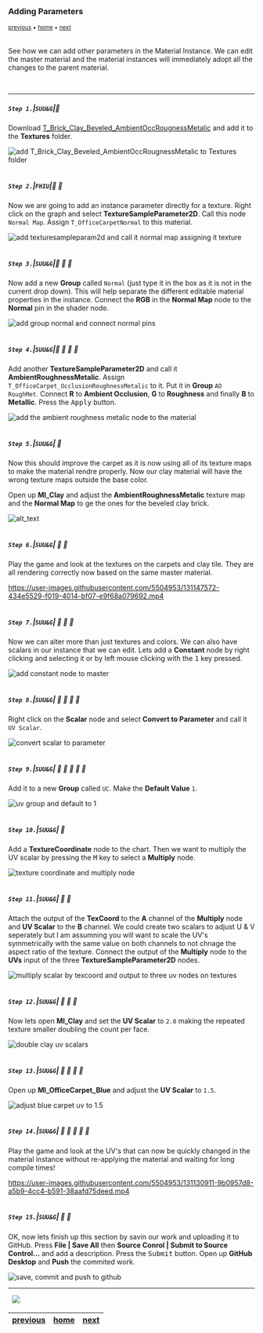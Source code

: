 <img src="https://via.placeholder.com/1000x4/45D7CA/45D7CA" alt="drawing" height="4px"/>

### Adding Parameters

<sub>[previous](../material-instances/README.md#user-content-material-instances) • [home](../README.md#user-content-ue4-intro-to-materials) • [next](../texture-masks/README.md#user-content-texture-masks)</sub>

<img src="https://via.placeholder.com/1000x4/45D7CA/45D7CA" alt="drawing" height="4px"/>

See how we can add other parameters in the Material Instance. We can edit the master material and the material instances will immediately adopt all the changes to the parent material.

<br>

---


##### `Step 1.`\|`SUU&G`|:small_blue_diamond:
Download [T_Brick_Clay_Beveled_AmbientOccRougnessMetalic](../Assets/T_Brick_Clay_Beveled_AmbientOccRougnessMetalic.TGA) and add it to the **Textures** folder.

![add T_Brick_Clay_Beveled_AmbientOccRougnessMetalic to Textures folder](images/AddMultipleTexture.jpg)

<img src="https://via.placeholder.com/500x2/45D7CA/45D7CA" alt="drawing" height="2px" alt = ""/>

##### `Step 2.`\|`FHIU`|:small_blue_diamond: :small_blue_diamond: 

Now we are going to add an instance parameter directly for a texture.  Right click on the graph and select **TextureSampleParameter2D**.  Call this node `Normal Map`. Assign `T_OfficeCarpetNormal` to this material.

![add texturesampleparam2d and call it normal map assigning it texture](images/AddNormalMap.jpg)

<img src="https://via.placeholder.com/500x2/45D7CA/45D7CA" alt="drawing" height="2px" alt = ""/>

##### `Step 3.`\|`SUU&G`|:small_blue_diamond: :small_blue_diamond: :small_blue_diamond:

Now add a new **Group** called `Normal` (just type it in the box as it is not in the current drop down).  This will help separate the different editable material properties in the instance. Connect the **RGB** in the **Normal Map** node to the **Normal** pin in the shader node.

![add group normal and connect normal pins](images/FinishNormalMaster.jpg)

<img src="https://via.placeholder.com/500x2/45D7CA/45D7CA" alt="drawing" height="2px" alt = ""/>

##### `Step 4.`\|`SUU&G`|:small_blue_diamond: :small_blue_diamond: :small_blue_diamond: :small_blue_diamond:

Add another **TextureSampleParameter2D** and call it **AmbientRoughnessMetalic**. Assign `T_OfficeCarpet_OcclusionRoughnessMetalic` to it.  Put it in **Group** `AO RoughMet`.  Connect **R** to **Ambient Occlusion**, **G** to **Roughness** and finally **B** to **Metallic**.  Press the <kbd>Apply</kbd> button.

![add the ambient roughness metalic node to the material](images/ConnectAO.jpg)

<img src="https://via.placeholder.com/500x2/45D7CA/45D7CA" alt="drawing" height="2px" alt = ""/>

##### `Step 5.`\|`SUU&G`| :small_orange_diamond:

Now this should improve the carpet as it is now using all of its texture maps to make the material rendre properly.  Now our clay material will have the wrong texture maps outside the base color.

Open up **MI_Clay** and adjust  the **AmbientRoughnessMetalic** texture map and the **Normal Map** to ge the ones for the beveled clay brick.

![alt_text](images/AdjustMIClayWithNewTextures.jpg)

<img src="https://via.placeholder.com/500x2/45D7CA/45D7CA" alt="drawing" height="2px" alt = ""/>

##### `Step 6.`\|`SUU&G`| :small_orange_diamond: :small_blue_diamond:

Play the game and look at the textures on the carpets and clay tile.  They are all rendering correctly now based on the same master material.

https://user-images.githubusercontent.com/5504953/131147572-434e5529-f019-4014-bf07-e9f68a079692.mp4

<img src="https://via.placeholder.com/500x2/45D7CA/45D7CA" alt="drawing" height="2px" alt = ""/>

##### `Step 7.`\|`SUU&G`| :small_orange_diamond: :small_blue_diamond: :small_blue_diamond:

Now we can alter more than just textures and colors.  We can also have scalars in our instance that we can edit.  Lets add a **Constant** node by right clicking and selecting it or by left mouse clicking with the <kbd>1</kbd> key pressed.

![add constant node to master](images/AddConstant.jpg)

<img src="https://via.placeholder.com/500x2/45D7CA/45D7CA" alt="drawing" height="2px" alt = ""/>

##### `Step 8.`\|`SUU&G`| :small_orange_diamond: :small_blue_diamond: :small_blue_diamond: :small_blue_diamond:

Right click on the **Scalar** node and select **Convert to Parameter** and call it `UV Scalar`.

![convert scalar to parameter](images/ConvertToParam.jpg)

<img src="https://via.placeholder.com/500x2/45D7CA/45D7CA" alt="drawing" height="2px" alt = ""/>

##### `Step 9.`\|`SUU&G`| :small_orange_diamond: :small_blue_diamond: :small_blue_diamond: :small_blue_diamond: :small_blue_diamond:

Add it to a new **Group** called `UC`.  Make the **Default Value** `1`.

![uv group and default to 1](images/GroupUV.jpg)

<img src="https://via.placeholder.com/500x2/45D7CA/45D7CA" alt="drawing" height="2px" alt = ""/>

##### `Step 10.`\|`SUU&G`| :large_blue_diamond:

Add a **TextureCoordinate** node to the chart. Then we want to multiply the UV scalar by pressing the <kbd>M</kbd> key to select a **Multiply** node.

![texture coordinate and multiply node](images/MultiplyTextureCooprd.jpg)

<img src="https://via.placeholder.com/500x2/45D7CA/45D7CA" alt="drawing" height="2px" alt = ""/>

##### `Step 11.`\|`SUU&G`| :large_blue_diamond: :small_blue_diamond: 

Attach the output of the **TexCoord** to the **A** channel of the **Multiply** node and **UV Scalar** to the **B** channel.  We could create two scalars to adjust U & V seperately but I am assumning you will want  to scale the UV's symmetrically with the same value on both channels to not chnage the aspect ratio of the texture.  Connect the output of the **Multiply** node to the **UVs** input of the three **TextureSampleParameter2D** nodes.

![multiply scalar by texcoord and output to three uv nodes on textures](images/HookUpUVNodes.jpg)

<img src="https://via.placeholder.com/500x2/45D7CA/45D7CA" alt="drawing" height="2px" alt = ""/>


##### `Step 12.`\|`SUU&G`| :large_blue_diamond: :small_blue_diamond: :small_blue_diamond: 
 Now lets open **MI_Clay** and set the **UV Scalar** to `2.0` making the repeated texture smaller doubling the count per face.

![double clay uv scalars](images/ScaleClay2.jpg)

<img src="https://via.placeholder.com/500x2/45D7CA/45D7CA" alt="drawing" height="2px" alt = ""/>

##### `Step 13.`\|`SUU&G`| :large_blue_diamond: :small_blue_diamond: :small_blue_diamond:  :small_blue_diamond: 

Open up **MI_OfficeCarpet_Blue** and adjust the **UV Scalar** to `1.5`.

![adjust blue carpet uv to 1.5](images/OfficeCarpetBlue.jpg)

<img src="https://via.placeholder.com/500x2/45D7CA/45D7CA" alt="drawing" height="2px" alt = ""/>

##### `Step 14.`\|`SUU&G`| :large_blue_diamond: :small_blue_diamond: :small_blue_diamond: :small_blue_diamond:  :small_blue_diamond: 

Play the game and look at the UV's that can now be quickly changed in the material instance without re-applying the material and waiting for long compile times!

https://user-images.githubusercontent.com/5504953/131130911-9b0957d8-a5b9-4cc4-b591-38aafd75deed.mp4

<img src="https://via.placeholder.com/500x2/45D7CA/45D7CA" alt="drawing" height="2px" alt = ""/>

##### `Step 15.`\|`SUU&G`| :large_blue_diamond: :small_orange_diamond: 

OK, now lets finish up this section by savin our work and uploading it to GitHub.  Press **File | Save All** then **Source Conrol | Submit to Source Control...** and add a description.  Press the <kbd>Submit</kbd> button.  Open up **GitHub Desktop** and **Push** the commited work.

![save, commit and push to github](images/Github.jpg)

___


<img src="https://via.placeholder.com/1000x4/dba81a/dba81a" alt="drawing" height="4px" alt = ""/>

<img src="https://via.placeholder.com/1000x100/45D7CA/000000/?text=Next Up - Texture Masks">

<img src="https://via.placeholder.com/1000x4/dba81a/dba81a" alt="drawing" height="4px" alt = ""/>

| [previous](../material-instances/README.md#user-content-material-instances)| [home](../README.md#user-content-ue4-intro-to-materials) | [next](../texture-masks/README.md#user-content-texture-masks)|
|---|---|---|

